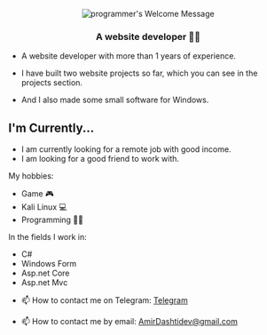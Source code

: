 <p align="center">
		<img alt="programmer's Welcome Message"
			 src="https://readme-typing-svg.herokuapp.com?size=30&background=45E5FF00&center=true&vCenter=true&lines=%F0%9F%91%8B%F0%9F%8F%BC+Hi+I'm+Amir">
</p>


<h3 align="center">A website developer 👨‍💻</h3>


<ul>
<li><p>A website developer with more than 1 years of experience.</p></li>
<li><p>I have built two website projects so far, which you can see in the projects section.</p></li>
<li><p>And I also made some small software for Windows.</p></li>
</ul>


## I'm Currently...
* I am currently looking for a remote job with good income.
* I am looking for a good friend to work with.



My hobbies:
* Game 🎮
* Kali Linux 💻
* Programming 👨‍💻

In the fields I work in: 
* C#
* Windows Form
* Asp.net Core
* Asp.net Mvc

<ul>
<li><p>📫 How to contact me on Telegram: <a href="https://t.me/ConnectionString">Telegram</a></strong></p></li>
<li><p>📫 How to contact me by email: <a href="mailto:amirdashtidev@gmail.com">AmirDashtidev@gmail.com</a></strong></p></li>
</ul>
